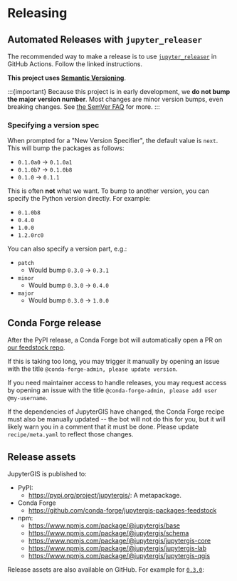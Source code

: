 # Releasing

## Automated Releases with `jupyter_releaser`

The recommended way to make a release is to use
[`jupyter_releaser`](https://jupyter-releaser.readthedocs.io/en/latest/get_started/making_release_from_repo.html)
in GitHub Actions.
Follow the linked instructions.

**This project uses [Semantic Versioning](https://semver.org)**.

:::{important}
Because this project is in early development, we **do not bump the major version number**.
Most changes are minor version bumps, even breaking changes.
See [the SemVer FAQ](https://semver.org/#how-should-i-deal-with-revisions-in-the-0yz-initial-development-phase) for more.
:::

### Specifying a version spec

When prompted for a "New Version Specifier", the default value is `next`.
This will bump the packages as follows:

- `0.1.0a0` -> `0.1.0a1`
- `0.1.0b7` -> `0.1.0b8`
- `0.1.0` -> `0.1.1`

This is often **not** what we want.
To bump to another version, you can specify the Python version directly.
For example:

- `0.1.0b8`
- `0.4.0`
- `1.0.0`
- `1.2.0rc0`

You can also specify a version part, e.g.:

- `patch`
  - Would bump `0.3.0` -> `0.3.1`
- `minor`
  - Would bump `0.3.0` -> `0.4.0`
- `major`
  - Would bump `0.3.0` -> `1.0.0`

## Conda Forge release

After the PyPI release, a Conda Forge bot will automatically open a PR on
[our feedstock repo](https://github.com/conda-forge/jupytergis-packages-feedstock).

If this is taking too long, you may trigger it manually by opening an issue with the
title `@conda-forge-admin, please update version`.

If you need maintainer access to handle releases, you may request access by opening an
issue with the title `@conda-forge-admin, please add user @my-username`.

If the dependencies of JupyterGIS have changed, the Conda Forge recipe must also be
manually updated -- the bot will not do this for you, but it will likely warn you in a
comment that it must be done.
Please update `recipe/meta.yaml` to reflect those changes.

## Release assets

JupyterGIS is published to:

- PyPI:
  - <https://pypi.org/project/jupytergis/>: A metapackage.
- Conda Forge
  - <https://github.com/conda-forge/jupytergis-packages-feedstock>
- npm:
  - <https://www.npmjs.com/package/@jupytergis/base>
  - <https://www.npmjs.com/package/@jupytergis/schema>
  - <https://www.npmjs.com/package/@jupytergis/jupytergis-core>
  - <https://www.npmjs.com/package/@jupytergis/jupytergis-lab>
  - <https://www.npmjs.com/package/@jupytergis/jupytergis-qgis>

Release assets are also available on GitHub. For example for
[`0.3.0`](https://github.com/geojupyter/jupytergis/releases/tag/v0.3.0):

